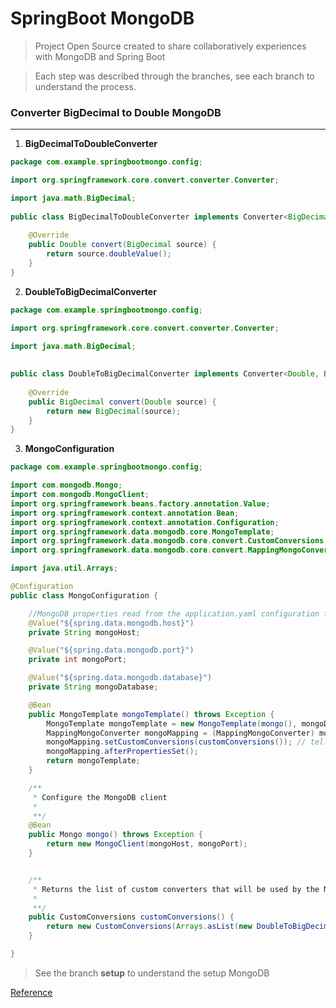 # SpringBoot MongoDB 

> Project Open Source created to share collaboratively experiences with MongoDB and Spring Boot 

> Each step was described through the branches, see each branch to understand the process.


### Converter BigDecimal to Double MongoDB
------------------------------------------


1. **BigDecimalToDoubleConverter**

```java
package com.example.springbootmongo.config;

import org.springframework.core.convert.converter.Converter;

import java.math.BigDecimal;
 
public class BigDecimalToDoubleConverter implements Converter<BigDecimal, Double> {
 
    @Override
    public Double convert(BigDecimal source) {
        return source.doubleValue();
    }
}   
```

2. **DoubleToBigDecimalConverter**

```java
package com.example.springbootmongo.config;

import org.springframework.core.convert.converter.Converter;

import java.math.BigDecimal;
 
 
public class DoubleToBigDecimalConverter implements Converter<Double, BigDecimal> {
 
    @Override
    public BigDecimal convert(Double source) {
        return new BigDecimal(source);
    }
}
```

3. **MongoConfiguration**

```java
package com.example.springbootmongo.config;

import com.mongodb.Mongo;
import com.mongodb.MongoClient;
import org.springframework.beans.factory.annotation.Value;
import org.springframework.context.annotation.Bean;
import org.springframework.context.annotation.Configuration;
import org.springframework.data.mongodb.core.MongoTemplate;
import org.springframework.data.mongodb.core.convert.CustomConversions;
import org.springframework.data.mongodb.core.convert.MappingMongoConverter;

import java.util.Arrays;

@Configuration
public class MongoConfiguration {

    //MongoDB properties read from the application.yaml configuration file (to handle different profiles)
    @Value("${spring.data.mongodb.host}")
    private String mongoHost;

    @Value("${spring.data.mongodb.port}")
    private int mongoPort;

    @Value("${spring.data.mongodb.database}")
    private String mongoDatabase;

    @Bean
    public MongoTemplate mongoTemplate() throws Exception {
        MongoTemplate mongoTemplate = new MongoTemplate(mongo(), mongoDatabase);
        MappingMongoConverter mongoMapping = (MappingMongoConverter) mongoTemplate.getConverter();
        mongoMapping.setCustomConversions(customConversions()); // tell mongodb to use the custom converters
        mongoMapping.afterPropertiesSet();
        return mongoTemplate;
    }

    /**
     * Configure the MongoDB client
     *
     **/
    @Bean
    public Mongo mongo() throws Exception {
        return new MongoClient(mongoHost, mongoPort);
    }


    /**
     * Returns the list of custom converters that will be used by the MongoDB template
     *
     **/
    public CustomConversions customConversions() {
        return new CustomConversions(Arrays.asList(new DoubleToBigDecimalConverter(), new BigDecimalToDoubleConverter()));
    }

}
```


> See the branch **setup** to understand the setup MongoDB

[Reference](http://ufasoli.blogspot.com.br/2017/06/custom-converter-for-mongodb-and-spring.html)   